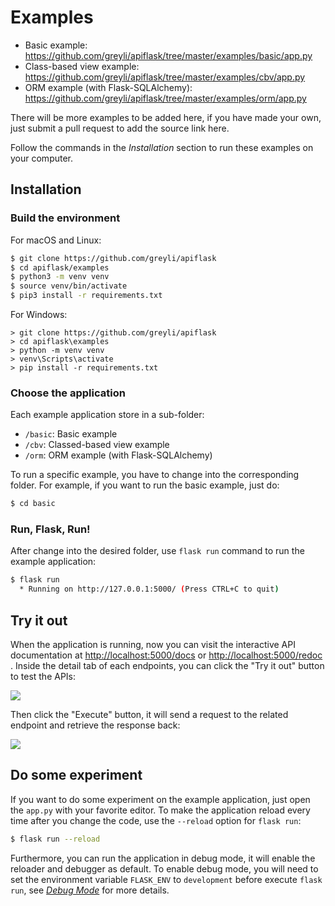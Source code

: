 # Examples

- Basic example: <https://github.com/greyli/apiflask/tree/master/examples/basic/app.py>
- Class-based view example: <https://github.com/greyli/apiflask/tree/master/examples/cbv/app.py>
- ORM example (with Flask-SQLAlchemy): <https://github.com/greyli/apiflask/tree/master/examples/orm/app.py>

There will be more examples to be added here, if you have made your own, just submit a pull request to add the source link here.

Follow the commands in the *Installation* section to run these examples on your computer.

## Installation

### Build the environment

For macOS and Linux:

```bash
$ git clone https://github.com/greyli/apiflask
$ cd apiflask/examples
$ python3 -m venv venv
$ source venv/bin/activate
$ pip3 install -r requirements.txt
```

For Windows:

```text
> git clone https://github.com/greyli/apiflask
> cd apiflask\examples
> python -m venv venv
> venv\Scripts\activate
> pip install -r requirements.txt
```

### Choose the application

Each example application store in a sub-folder:

- `/basic`: Basic example
- `/cbv`: Classed-based view example
- `/orm`: ORM example (with Flask-SQLAlchemy)

To run a specific example, you have to change into the corresponding folder.
For example, if you want to run the basic example, just do:

```bash
$ cd basic
```

### Run, Flask, Run!

After change into the desired folder, use `flask run` command to run
the example application:

```bash
$ flask run
  * Running on http://127.0.0.1:5000/ (Press CTRL+C to quit)
```

## Try it out

When the application is running, now you can visit the interactive API documentation at <http://localhost:5000/docs> or <http://localhost:5000/redoc> . Inside the detail tab of each endpoints, you can click the "Try it out" button to test the APIs:

![](https://apiflask.com/_assets/try-it-out.png)

Then click the "Execute" button, it will send a request to the related endpoint and retrieve the response back:

![](https://apiflask.com/_assets/execute.png)

## Do some experiment

If you want to do some experiment on the example application, just open the `app.py` with your favorite editor. To make the application reload every time after you change the code, use the `--reload` option for `flask run`:

```bash
$ flask run --reload
```

Furthermore, you can run the application in debug mode, it will enable the reloader and debugger as default. To enable debug mode, you will need to set the environment variable `FLASK_ENV` to `development` before execute `flask run`, see *[Debug Mode](https://flask.palletsprojects.com/en/master/quickstart/#debug-mode)* for more details.

